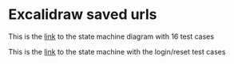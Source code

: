 # Excalidraw saved urls

This is the [link](https://excalidraw.com/#json=AW8bho3lv1JrryPn_-aWl,OPoez6xyPyrqg1qWoVRC2A
) to the state machine diagram with 16 test cases

This is the [link](https://excalidraw.com/#json=7u5YKGQRfLj1WYEHgO5-k,0Kj8pNW7Btxtyk8CVGaXhQ
) to the state machine with the login/reset test cases

